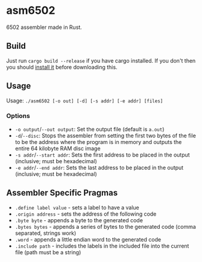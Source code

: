 # asm6502
6502 assembler made in Rust.

## Build
Just run `cargo build --release` if you have cargo installed. If you don't then you should [install it](https://doc.rust-lang.org/stable/book/ch01-01-installation.html) before downloading this.

## Usage
Usage: `./asm6502 [-o out] [-d] [-s addr] [-e addr] [files]`  

### Options
- `-o output`/`--out output`: Set the output file (default is `a.out`)
- `-d`/`--disc`: Stops the assembler from setting the first two bytes of the file to be the address where the program is in memory and outputs the entire 64 kilobyte RAM disc image
- `-s addr`/`--start addr`: Sets the first address to be placed in the output (inclusive; must be hexadecimal)
- `-e addr`/`--end addr`: Sets the last address to be placed in the output (inclusive; must be hexadecimal)

## Assembler Specific Pragmas
- `.define label value` - sets a label to have a value
- `.origin address` - sets the address of the following code
- `.byte byte` - appends a byte to the generated code
- `.bytes bytes` - appends a series of bytes to the generated code (comma separated, strings work)
- `.word` - appends a little endian word to the generated code
- `.include path` - includes the labels in the included file into the current file (path must be a string)
